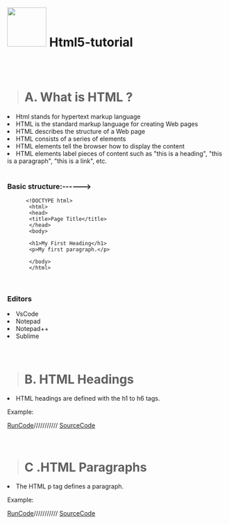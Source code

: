 # <img src="https://cdn-icons-png.flaticon.com/512/174/174854.png" width="90px"> Html5-tutorial
<br>
<br>

># A. What is HTML ?
<li>Html stands for hypertext markup language</li>
<li>HTML is the standard markup language for creating Web pages</li>
<li>HTML describes the structure of a Web page</li>
<li>HTML consists of a series of elements</li>
<li>HTML elements tell the browser how to display the content</li>
<li>HTML elements label pieces of content such as "this is a heading", "this is a paragraph", "this is a link", etc.</li>
<br>


### Basic structure:------>

          <!DOCTYPE html>
           <html>
           <head>
           <title>Page Title</title>
           </head>
           <body>
           
           <h1>My First Heading</h1>
           <p>My first paragraph.</p>
           
           </body>
           </html>

<br>

### Editors
<li>VsCode</li>
<li>Notepad</li>
<li>Notepad++</li>
<li>Sublime</li>
<br>
<br>


># B. HTML Headings

<li>HTML headings are defined with the h1 to h6 tags.</li>

Example:
  
  <a href="https://codewithkunal404.github.io/Jquery_tutorial/heading.html">RunCode</a>///////////
  <a  href="https://github.com/codewithkunal404/Html_Tutorial-Codewithkunal404/blob/main/heading.html">SourceCode</a>

<br>


># C .HTML Paragraphs

<li>The HTML p tag defines a paragraph.</li>


Example:
  
  <a href="https://codewithkunal404.github.io/Jquery_tutorial/paragraph.html">RunCode</a>///////////
  <a  href="https://github.com/codewithkunal404/Jquery_tutorial/blob/main/paragraph.html">SourceCode</a>


